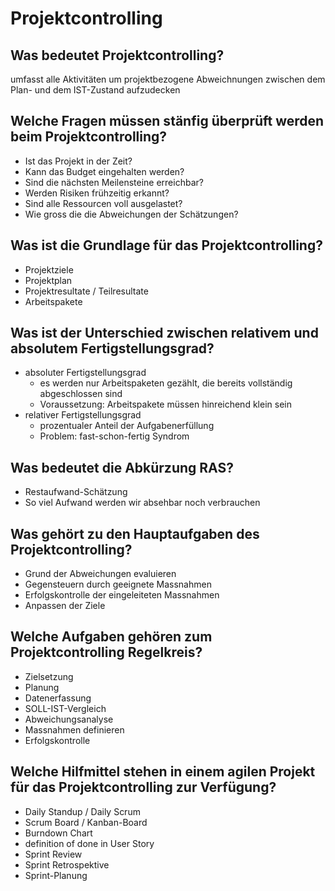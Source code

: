 # Projektcontrolling

## Was bedeutet Projektcontrolling?
umfasst alle Aktivitäten um projektbezogene Abweichnungen 
zwischen dem Plan- und dem IST-Zustand aufzudecken

## Welche Fragen müssen stänfig überprüft werden beim Projektcontrolling?
* Ist das Projekt in der Zeit?
* Kann das Budget eingehalten werden?
* Sind die nächsten Meilensteine erreichbar?
* Werden Risiken frühzeitig erkannt?
* Sind alle Ressourcen voll ausgelastet?
* Wie gross die die Abweichungen der Schätzungen?

## Was ist die Grundlage für das Projektcontrolling?
* Projektziele
* Projektplan
* Projektresultate / Teilresultate
* Arbeitspakete

## Was ist der Unterschied zwischen relativem und absolutem Fertigstellungsgrad?
* absoluter Fertigstellungsgrad
    * es werden nur Arbeitspaketen gezählt, die bereits vollständig abgeschlossen sind
    * Voraussetzung: Arbeitspakete müssen hinreichend klein sein
* relativer Fertigstellungsgrad
    * prozentualer Anteil der Aufgabenerfüllung
    * Problem: fast-schon-fertig Syndrom

## Was bedeutet die Abkürzung RAS?
* Restaufwand-Schätzung
* So viel Aufwand werden wir absehbar noch verbrauchen

## Was gehört zu den Hauptaufgaben des Projektcontrolling?
* Grund der Abweichungen evaluieren
* Gegensteuern durch geeignete Massnahmen
* Erfolgskontrolle der eingeleiteten Massnahmen
* Anpassen der Ziele

## Welche Aufgaben gehören zum Projektcontrolling Regelkreis?
* Zielsetzung
* Planung
* Datenerfassung
* SOLL-IST-Vergleich
* Abweichungsanalyse
* Massnahmen definieren
* Erfolgskontrolle

## Welche Hilfmittel stehen in einem agilen Projekt für das Projektcontrolling zur Verfügung?
* Daily Standup / Daily Scrum
* Scrum Board / Kanban-Board
* Burndown Chart
* definition of done in User Story
* Sprint Review
* Sprint Retrospektive
* Sprint-Planung

